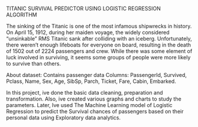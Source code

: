 TITANIC SURVIVAL PREDICTOR USING LOGISTIC REGRESSION ALGORITHM

The sinking of the Titanic is one of the most infamous shipwrecks in history.
On April 15, 1912, during her maiden voyage, the widely considered “unsinkable” RMS Titanic sank after colliding with an iceberg. Unfortunately, there weren’t enough lifeboats for everyone on board, resulting in the death of 1502 out of 2224 passengers and crew.
While there was some element of luck involved in surviving, it seems some groups of people were more likely to survive than others.


About dataset: Contains passenger data
Columns:
PassengerId, Survived, Pclass, Name, Sex, Age, SibSp, Parch, Ticket, Fare, Cabin, Embarked.

In this project, ive done the basic data cleaning, preparation and transformation. 
Also, ive created various graphs and charts to study the parameters. 
Later, Ive used The Machine Learning model of Logistic Regression to predict the Survival chances of passengers based on their personal data using Exploratory data analytics.
